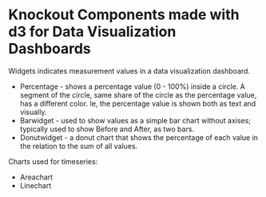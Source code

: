 # Knockout Components made with d3 for Data Visualization Dashboards


Widgets indicates measurement values in a data visualization dashboard. 

* Percentage - shows a percentage value (0 - 100%) inside a circle. A segment of the circle, same share of the circle as the percentage value, has a different color. Ie, the percentage value is shown both as text and visually.
* Barwidget - used to show values as a simple bar chart without axises; typically used to show Before and After, as two bars. 
* Donutwidget - a donut chart that shows the percentage of each value in the relation to the sum of all values. 


Charts used for timeseries:
* Areachart
* Linechart
